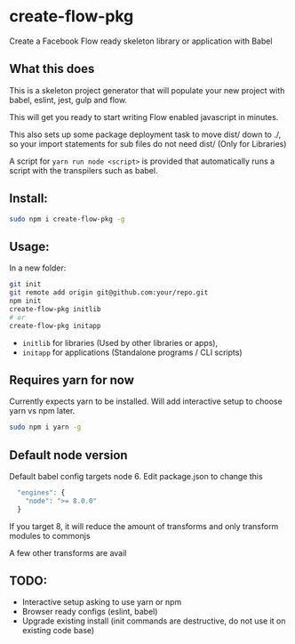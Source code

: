 # create-flow-pkg
Create a Facebook Flow ready skeleton library or application with Babel

## What this does
This is a skeleton project generator that will populate your new project with babel, eslint, jest, gulp and flow.

This will get you ready to start writing Flow enabled javascript in minutes.

This also sets up some package deployment task to move dist/ down to ./, so your import statements for sub files
do not need dist/ (Only for Libraries)

A script for `yarn run node <script>` is provided that automatically runs a script with the transpilers such as babel.
## Install:
```sh
sudo npm i create-flow-pkg -g
```

## Usage:
In a new folder:
```sh
git init
git remote add origin git@github.com:your/repo.git
npm init
create-flow-pkg initlib
# or 
create-flow-pkg initapp
```

  - `initlib` for libraries (Used by other libraries or apps), 
  - `initapp` for applications (Standalone programs / CLI scripts)
## Requires yarn for now
Currently expects yarn to be installed. Will add interactive setup to choose yarn vs npm later.

```sh
sudo npm i yarn -g
```

## Default node version
Default babel config targets node 6. Edit package.json to change this 
```javascript
  "engines": {
    "node": ">= 8.0.0"
  }
```
If you target 8, it will reduce the amount of transforms and only transform modules to commonjs

A few other transforms are avail

## TODO: 
  - Interactive setup asking to use yarn or npm
  - Browser ready configs (eslint, babel)
  - Upgrade existing install (init commands are destructive, do not use it on existing code base)
